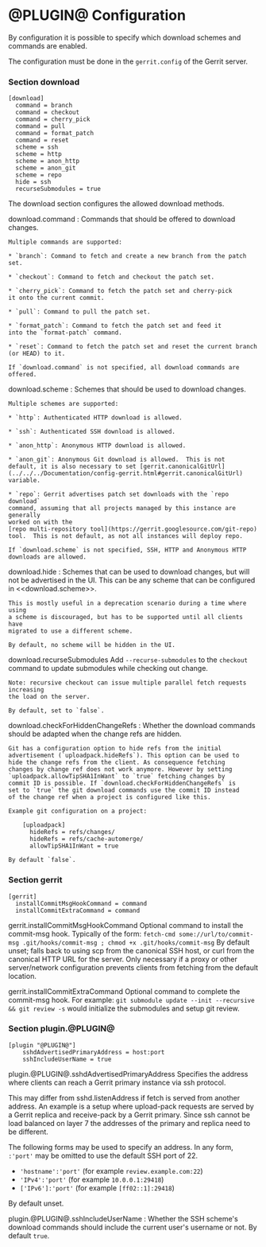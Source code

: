 @PLUGIN@ Configuration
======================

By configuration it is possible to specify which download schemes and
commands are enabled.

The configuration must be done in the `gerrit.config` of the Gerrit
server.

### <a id="download">Section download</a>

```
[download]
  command = branch
  command = checkout
  command = cherry_pick
  command = pull
  command = format_patch
  command = reset
  scheme = ssh
  scheme = http
  scheme = anon_http
  scheme = anon_git
  scheme = repo
  hide = ssh
  recurseSubmodules = true
```

The download section configures the allowed download methods.

<a id="download.command">download.command</a>
:	Commands that should be offered to download changes.

	Multiple commands are supported:

	* `branch`: Command to fetch and create a new branch from the patch set.

	* `checkout`: Command to fetch and checkout the patch set.

	* `cherry_pick`: Command to fetch the patch set and cherry-pick
	it onto the current commit.

	* `pull`: Command to pull the patch set.

	* `format_patch`: Command to fetch the patch set and feed it
	into the `format-patch` command.

	* `reset`: Command to fetch the patch set and reset the current branch
	(or HEAD) to it.

	If `download.command` is not specified, all download commands are
	offered.

<a id="download.scheme">download.scheme</a>
:	Schemes that should be used to download changes.

	Multiple schemes are supported:

	* `http`: Authenticated HTTP download is allowed.

	* `ssh`: Authenticated SSH download is allowed.

	* `anon_http`: Anonymous HTTP download is allowed.

	* `anon_git`: Anonymous Git download is allowed.  This is not
	default, it is also necessary to set [gerrit.canonicalGitUrl]
	(../../../Documentation/config-gerrit.html#gerrit.canonicalGitUrl)
	variable.

	* `repo`: Gerrit advertises patch set downloads with the `repo download`
	command, assuming that all projects managed by this instance are generally
	worked on with the
	[repo multi-repository tool](https://gerrit.googlesource.com/git-repo)
	tool.  This is not default, as not all instances will deploy repo.

	If `download.scheme` is not specified, SSH, HTTP and Anonymous HTTP
	downloads are allowed.

<a id="download.hide">download.hide</a>
:   Schemes that can be used to download changes, but will not be advertised
    in the UI. This can be any scheme that can be configured in <<download.scheme>>.

    This is mostly useful in a deprecation scenario during a time where using
    a scheme is discouraged, but has to be supported until all clients have
    migrated to use a different scheme.

    By default, no scheme will be hidden in the UI.

<a id="download.hide">download.recurseSubmodules</a>
    Add `--recurse-submodules` to the `checkout` command to update submodules
    while checking out change.

    Note: recursive checkout can issue multiple parallel fetch requests increasing
    the load on the server.

    By default, set to `false`.

<a id="download.checkForHiddenChangeRefs">download.checkForHiddenChangeRefs</a>
:	Whether the download commands should be adapted when the change
	refs are hidden.

	Git has a configuration option to hide refs from the initial
	advertisement (`uploadpack.hideRefs`). This option can be used to
	hide the change refs from the client. As consequence fetching
	changes by change ref does not work anymore. However by setting
	`uploadpack.allowTipSHA1InWant` to `true` fetching changes by
	commit ID is possible. If `download.checkForHiddenChangeRefs` is
	set to `true` the git download commands use the commit ID instead
	of the change ref when a project is configured like this.

	Example git configuration on a project:

		[uploadpack]
		  hideRefs = refs/changes/
		  hideRefs = refs/cache-automerge/
		  allowTipSHA1InWant = true

	By default `false`.


### <a id="gerrit">Section gerrit</a>

```
[gerrit]
  installCommitMsgHookCommand = command
  installCommitExtraCommand = command
```

<a id="gerrit.installCommitMsgHookCommand">gerrit.installCommitMsgHookCommand</a>
  Optional command to install the commit-msg hook. Typically of the form:
  `fetch-cmd some://url/to/commit-msg .git/hooks/commit-msg ; chmod +x .git/hooks/commit-msg`
  By default unset; falls back to using scp from the canonical SSH host,
  or curl from the canonical HTTP URL for the server. Only necessary
  if a proxy or other server/network configuration prevents clients
  from fetching from the default location.

<a id="gerrit.installCommitExtraCommand">gerrit.installCommitExtraCommand</a>
  Optional command to complete the commit-msg hook. For example:
  `git submodule update --init --recursive && git review -s`
  would initialize the submodules and setup git review.

### <a id="plugin.@PLUGIN@">Section plugin.@PLUGIN@</a>

```
[plugin "@PLUGIN@"]
	sshdAdvertisedPrimaryAddress = host:port
	sshIncludeUserName = true
```

<a id="plugin.@PLUGIN@.sshdAdvertisedPrimaryAddress">plugin.@PLUGIN@.sshdAdvertisedPrimaryAddress</a>
Specifies the address where clients can reach a Gerrit primary
instance via ssh protocol.

This may differ from sshd.listenAddress if fetch is served from
another address. An example is a setup where upload-pack requests
are served by a Gerrit replica and receive-pack by a Gerrit primary.
Since ssh cannot be load balanced on layer 7 the addresses of the
primary and replica need to be different.

The following forms may be used to specify an address. In any
form, `:'port'` may be omitted to use the default SSH port of 22.

* `'hostname':'port'` (for example `review.example.com:22`)
* `'IPv4':'port'` (for example `10.0.0.1:29418`)
* `['IPv6']:'port'` (for example `[ff02::1]:29418`)

By default unset.

<a id="plugin.@PLUGIN@.sshIncludeUserName">plugin.@PLUGIN@.sshIncludeUserName</a>
:	Whether the SSH scheme's download commands should include the current user's username or not. By default `true`.
